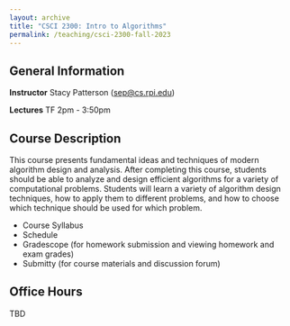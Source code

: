 ```yaml
---
layout: archive
title: "CSCI 2300: Intro to Algorithms"
permalink: /teaching/csci-2300-fall-2023
---
```



## General Information
**Instructor** Stacy Patterson (sep@cs.rpi.edu)

**Lectures** TF 2pm - 3:50pm  


## Course Description
This course presents fundamental ideas and techniques of modern algorithm design and analysis. 
After completing this course, students should be able to analyze and design efficient algorithms 
for a variety of computational problems. Students will learn a variety of algorithm design techniques, 
how to apply them to different problems, and how to choose which technique should be used for which problem.

- Course Syllabus
- Schedule
- Gradescope (for homework submission and viewing homework and exam grades)
- Submitty (for course materials and discussion forum)


## Office Hours
TBD
